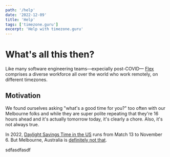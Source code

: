 ```yaml
---
path: '/help'
date: '2022-12-09'
title: 'Help'
tags: ['timezone.guru']
excerpt: 'Help with timezone.guru'
---
```


# What's all this then?

Like many software engineering teams—expecially post-COVID—
[Flex](https://getflex.com/)
comprises a diverse workforce all over the world who work remotely, on
different timezones.

## Motivation

We found ourselves asking "what's a good time for you?" too often with
our Melbourne folks and while they are super polite repeating that
they're 16 hours ahead and it's actually tomorrow today, it's clearly
a chore. Also, it's not always true.

In 2022, [Daylight Savings Time in the US]("https://en.wikipedia.org/wiki/Daylight_saving_time_in_the_United_States")
          runs from Match 13 to November 6. But Melbourne, Australia is [ definitely not that](http://www.bom.gov.au/climate/averages/tables/dst_times.shtml).

<!-- import { Heading, Link, Text, VStack } from "@chakra-ui/react";
import React from "react";
import { Layout } from "../components/Layout";

function Help() {
  return (
    <Layout>
      <VStack align={"stretch"} spacing={8} mt={10}>
        <Heading></Heading>
        <Text>
          
        </Text>
        <Text>
        </Text>
        <Text>
         
        </Text>
        <Text>
          So in addition to trying to remember it week-to-week, we have to learn
          it all over again several times a year.
        </Text>
        <Heading>We got you covered</Heading>
        <Text>
          So we made a tool. It's pretty simple to use and gives at-a-glace
          windows of time you can have a conference call. Or call your parents
          in London.
        </Text>
        <Text>
          Start by saying what times you're sleeping, working, and playing.
          Playing is any time you're not working or sleeping. We don't need the
          details.
        </Text>
      </VStack>
    </Layout>
  );
}

export default Help; -->

sdfasdfasdf
